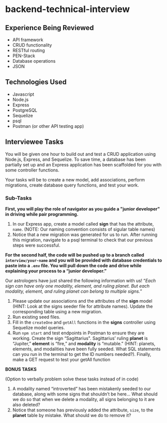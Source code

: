 # backend-technical-interview

## Experience Being Reviewed

- API framework
- CRUD functionality
- RESTful routing
- PEN-Stack
- Database operations
- JSON

## Technologies Used

- Javascript
- Node.js
- Express
- PostgreSQL
- Sequelize
- psql
- Postman (or other API testing app)

## Interviewee Tasks

You will be given one hour to build out and test a CRUD application using Node.js, Express, and Sequelize. To save time, a database has been partially set up and an Express application has been scaffolded for you with some controller functions.

Your tasks will be to create a new model, add associations, perform migrations, create database query functions, and test your work.

### Sub-Tasks

**First, you will play the role of navigator as you guide a "junior developer" in driving while pair programming.**

1. In our Express app, create a model called **sign** that has the attribute, `name`. (NOTE: Our naming convention consists of sigular table names)
2. Notice that a new migration was generated for us to run. After running this migration, navigate to a psql terminal to check that our previous steps were successful.

**For the second half, the code will be pushed up to a branch called `interview/your-name` and you will be provided with database credentials to paste into a `.env` file. You will pull down the code and drive while explaining your process to a “junior developer.”**

Our astrologers have just shared the following information with us! “*Each sign can have only one modality, element, and ruling planet. But each modality, element, and ruling planet can belong to multiple signs.*” 

1. Please update our associations and the attributes of the **sign** model (HINT: Look at the signs seeder file for attribute names). Update the corresponding table using a new migration.
2. Run existing seed files.
3. Fill in the `createOne` and `getAll` functions in the **signs** controller using Sequelize model queries.
4. Run `npm start` and test endpoints in Postman to ensure they are working. Create the sign “Sagittarius". Sagittarius’ ruling **planet** is “Jupiter,” **element** is “fire,” and **modality** is “mutable.” (HINT: planets, elements, and modalities have been fully seeded. What SQL statements can you run in the terminal to get the ID numbers needed?). Finally, make a GET request to test your getAll function

**BONUS TASKS**

(Option to verbally problem solve these tasks instead of in code)

1. A modality named “introverted” has been mistakenly seeded to our database, along with some signs that shouldn’t be here… What should we do so that when we delete a modality, all signs belonging to it are also deleted?
2. Notice that someone has previously added the attribute, `size`, to the **planet** table by mistake. What should we do to remove it?
